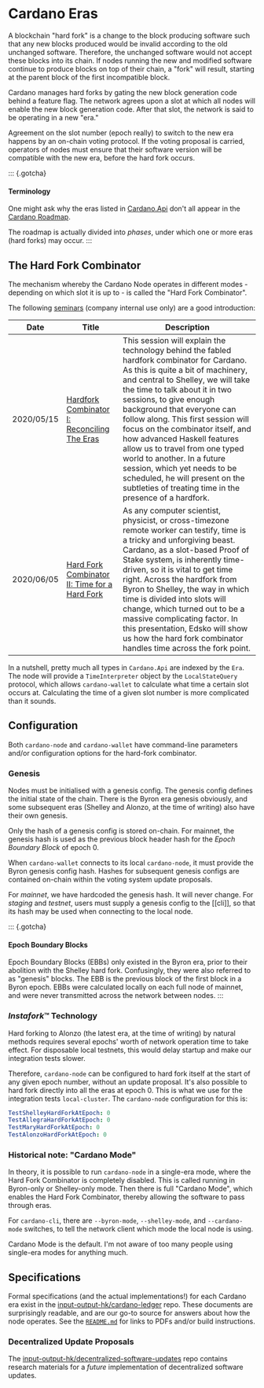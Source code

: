 # Cardano Eras

A blockchain "hard fork" is a change to the block producing software such that any new blocks produced would be invalid according to the old unchanged software. Therefore, the unchanged software would not accept these blocks into its chain. If nodes running the new and modified software continue to produce blocks on top of their chain, a "fork" will result, starting at the parent block of the first incompatible block.

Cardano manages hard forks by gating the new block generation code behind a feature flag. The network agrees upon a slot at which all nodes will enable the new block generation code. After that slot, the network is said to be operating in a new "era."

Agreement on the slot number (epoch really) to switch to the new era happens by an on-chain voting protocol. If the voting proposal is carried, operators of nodes must ensure that their software version will be compatible with the new era, before the hard fork occurs.

::: {.gotcha}
#### Terminology

One might ask why the eras listed in [Cardano.Api](https://input-output-hk.github.io/cardano-node/cardano-api/lib/Cardano-Api.html) don't all appear in the [Cardano Roadmap](https://roadmap.cardano.org/en/).

The roadmap is actually divided into _phases_, under which one or more eras (hard forks) may occur.
:::

## The Hard Fork Combinator

The mechanism whereby the Cardano Node operates in different modes - depending on which slot it is up to - is called the "Hard Fork Combinator".

The following [seminars](https://input-output.atlassian.net/wiki/spaces/EN/pages/718962750/IOHK+Research+Engineering+Seminar) (company internal use only) are a good introduction:

| Date | Title | Description |
| --- | --- | --- |
| 2020/05/15 | [Hardfork Combinator I: Reconciling The Eras](https://drive.google.com/file/d/1m_jKQM_gxBm0ctLqIq9NGj5_nXPI66Su/view) | This session will explain the technology behind the fabled hardfork combinator for Cardano. As this is quite a bit of machinery, and central to Shelley, we will take the time to talk about it in two sessions, to give enough background that everyone can follow along. This first session will focus on the combinator itself, and how advanced Haskell features allow us to travel from one typed world to another. In a future session, which yet needs to be scheduled, he will present on the subtleties of treating time in the presence of a hardfork. |
| 2020/06/05 | [Hard Fork Combinator II: Time for a Hard Fork](https://drive.google.com/file/d/1QIJ-VBlj-txB6K6E7DIEnY5TzaD89qQm/view) | As any computer scientist, physicist, or cross-timezone remote worker can testify, time is a tricky and unforgiving beast. Cardano, as a slot-based Proof of Stake system, is inherently time-driven, so it is vital to get time right. Across the hardfork from Byron to Shelley, the way in which time is divided into slots will change, which turned out to be a massive complicating factor. In this presentation, Edsko will show us how the hard fork combinator handles time across the fork point. |

In a nutshell, pretty much all types in `Cardano.Api` are indexed by the `Era`. The node will provide a `TimeInterpreter` object by the `LocalStateQuery` protocol, which allows `cardano-wallet` to calculate what time a certain slot occurs at. Calculating the time of a given slot number is more complicated than it sounds.

## Configuration

Both `cardano-node` and `cardano-wallet` have command-line parameters and/or configuration options for the hard-fork combinator.

### Genesis

Nodes must be initialised with a genesis config. The genesis config defines the initial state of the chain. There is the Byron era genesis obviously, and some subsequent eras (Shelley and Alonzo, at the time of writing) also have their own genesis.

Only the hash of a genesis config is stored on-chain. For mainnet, the genesis hash is used as the previous block header hash for the _Epoch Boundary Block_ of epoch 0.

When `cardano-wallet` connects to its local `cardano-node`, it must provide the Byron genesis config hash. Hashes for subsequent genesis configs are contained on-chain within the voting system update proposals.

For _mainnet_, we have hardcoded the genesis hash. It will never change. For _staging_ and _testnet_, users must supply a genesis config to the [[cli]], so that its hash may be used when connecting to the local node.

::: {.gotcha}
#### Epoch Boundary Blocks

Epoch Boundary Blocks (EBBs) only existed in the Byron era, prior to their abolition with the Shelley hard fork. Confusingly, they were also referred to as "genesis" blocks. The EBB is the previous block of the first block in a Byron epoch. EBBs were calculated locally on each full node of mainnet, and were never transmitted across the network between nodes.
:::

### _Instafork_™ Technology

Hard forking to Alonzo (the latest era, at the time of writing) by natural methods requires several epochs' worth of network operation time to take effect. For disposable local testnets, this would delay startup and make our integration tests slower.

Therefore, `cardano-node` can be configured to hard fork itself at the start of any given epoch number, without an update proposal. It's also possible to hard fork directly into all the eras at epoch 0. This is what we use for the integration tests `local-cluster`. The `cardano-node` configuration for this is:

```yaml
TestShelleyHardForkAtEpoch: 0
TestAllegraHardForkAtEpoch: 0
TestMaryHardForkAtEpoch: 0
TestAlonzoHardForkAtEpoch: 0
```

### Historical note: "Cardano Mode"

In theory, it is possible to run `cardano-node` in a single-era mode, where the Hard Fork Combinator is completely disabled. This is called running in Byron-only or Shelley-only mode. Then there is full "Cardano Mode", which enables the Hard Fork Combinator, thereby allowing the software to pass through eras.

For `cardano-cli`, there are `--byron-mode`, `--shelley-mode`, and `--cardano-mode` switches, to tell the network client which mode the local node is using.

Cardano Mode is the default. I'm not aware of too many people using single-era modes for anything much.

## Specifications

Formal specifications (and the actual implementations!) for each Cardano era exist in the [input-output-hk/cardano-ledger](https://github.com/input-output-hk/cardano-ledger) repo. These documents are surprisingly readable, and are our go-to source for answers about how the node operates. See the [`README.md`](https://github.com/input-output-hk/cardano-ledger/blob/master/README.md) for links to PDFs and/or build instructions.

### Decentralized Update Proposals

The [input-output-hk/decentralized-software-updates](https://github.com/input-output-hk/decentralized-software-updates) repo contains research materials for a _future_ implementation of decentralized software updates.
